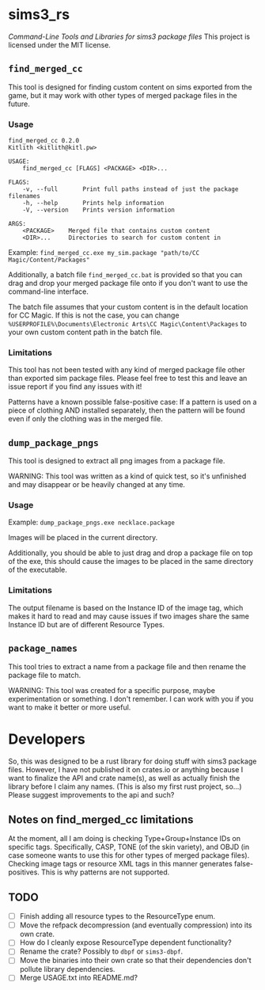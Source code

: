 # sims3_rs
*Command-Line Tools and Libraries for sims3 package files*
This project is licensed under the MIT license.

## `find_merged_cc`
This tool is designed for finding custom content on sims exported from the game,
but it may work with other types of merged package files in the future.

### Usage
```
find_merged_cc 0.2.0
Kitlith <kitlith@kitl.pw>

USAGE:
    find_merged_cc [FLAGS] <PACKAGE> <DIR>...

FLAGS:
    -v, --full       Print full paths instead of just the package filenames
    -h, --help       Prints help information
    -V, --version    Prints version information

ARGS:
    <PACKAGE>    Merged file that contains custom content
    <DIR>...     Directories to search for custom content in
```
Example: `find_merged_cc.exe my_sim.package "path/to/CC Magic/Content/Packages"`

Additionally, a batch file `find_merged_cc.bat` is provided so that you can drag
and drop your merged package file onto if you don't want to use the command-line
interface.

The batch file assumes that your custom content is in the default location for
CC Magic. If this is not the case, you can change
`%USERPROFILE%\Documents\Electronic Arts\CC Magic\Content\Packages`
to your own custom content path in the batch file.

### Limitations
This tool has not been tested with any kind of merged package file other than
exported sim package files. Please feel free to test this and leave an issue
report if you find any issues with it!

Patterns have a known possible false-positive case:
If a pattern is used on a piece of clothing AND installed separately,
then the pattern will be found even if only the clothing was in the merged file.

## `dump_package_pngs`
This tool is designed to extract all png images from a package file.

WARNING: This tool was written as a kind of quick test, so it's unfinished and
may disappear or be heavily changed at any time.

### Usage
Example: `dump_package_pngs.exe necklace.package`

Images will be placed in the current directory.

Additionally, you should be able to just drag and drop a package file on top of
the exe, this should cause the images to be placed in the same directory of the
executable.

### Limitations
The output filename is based on the Instance ID of the image tag, which makes it
hard to read and may cause issues if two images share the same Instance ID but
are of different Resource Types.

## `package_names`
This tool tries to extract a name from a package file and then rename the package file to match.

WARNING: This tool was created for a specific purpose, maybe experimentation or something.
I don't remember. I can work with you if you want to make it better or more useful.

# Developers
So, this was designed to be a rust library for doing stuff with sims3 package
files. However, I have not published it on crates.io or anything because I want
to finalize the API and crate name(s), as well as actually finish the library
before I claim any names. (This is also my first rust project, so...)
Please suggest improvements to the api and such?

## Notes on find_merged_cc limitations
At the moment, all I am doing is checking Type+Group+Instance IDs on specific
tags. Specifically, CASP, TONE (of the skin variety), and OBJD (in case someone
wants to use this for other types of merged package files). Checking image tags
or resource XML tags in this manner generates false-positives. This is why
patterns are not supported.

## TODO
 - [ ] Finish adding all resource types to the ResourceType enum.
 - [ ] Move the refpack decompression (and eventually compression) into its own crate.
 - [ ] How do I cleanly expose ResourceType dependent functionality?
 - [ ] Rename the crate? Possibly to `dbpf` or `sims3-dbpf`.
 - [ ] Move the binaries into their own crate so that their dependencies don't pollute library dependencies.
 - [ ] Merge USAGE.txt into README.md?
